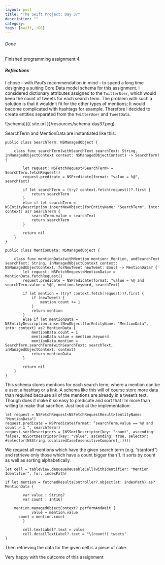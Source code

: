 ```yaml
---
layout: post
title: "The Swift Project: Day 37"
description: ""
category:
tags: [swift, iOS]
---
```



###### Done

Finished programming assignment 4.

##### Reflections

I chose – with Paul’s recommendation in mind – to spend a long time designing a suiting Core Data model schema for this assignment. I considered dictionary attributes assigned to the `TwitterUser`, which would keep the count of tweets for each search term. The problem with such a solution is that it wouldn’t fit for the other types of mentions; It would become complicated with hashtags for example. Therefore I decided to create entities separated from the `TwitterUser` and `TweetData`.

![schema]({{ site.url }}/resources/schema-day37.png)

SearchTerm and MentionData are instantiated like this:

```
public class SearchTerm: NSManagedObject {

    class func searchTerm(withSearchText searchText: String, inManagedObjectContext context: NSManagedObjectContext) -> SearchTerm? {

        let request: NSFetchRequest<SearchTerm> = SearchTerm.fetchRequest()
        request.predicate = NSPredicate(format: "value = %@", searchText)

        if let searchTerm = (try? context.fetch(request))?.first {
            return searchTerm
        }
        else if let searchTerm = NSEntityDescription.insertNewObject(forEntityName: "SearchTerm", into: context) as? SearchTerm {
            searchTerm.value = searchText
            return searchTerm
        }

        return nil
    }
}
```


```
public class MentionData: NSManagedObject {

    class func mentionData(withMention mention: Mention, andSearchText searchText: String, inManagedObjectContext context: NSManagedObjectContext, forNewTweet newTweet: Bool) -> MentionData? {
        let request: NSFetchRequest<MentionData> = MentionData.fetchRequest()
        request.predicate = NSPredicate(format: "value = %@ and searchTerm.value = %@", mention.keyword, searchText)

        if let mention = (try? context.fetch(request))?.first {
            if (newTweet) {
                mention.count += 1
            }
            return mention
        }
        else if let mentionData = NSEntityDescription.insertNewObject(forEntityName: "MentionData", into: context) as? MentionData {
            mentionData.count = 1
            mentionData.value = mention.keyword
            mentionData.mention = SearchTerm.searchTerm(withSearchText: searchText, inManagedObjectContext: context)
            return mentionData
        }

        return nil
    }
}
```


This schema stores mentions for each search term, where a mention can be a user, a hashtag or a link. A schema like this will of course store more data than required because all of the mentions are already in a tweet’s text. Though does it make it so easy to predicate and sort that I’m more than willing to make that sacrifice. Just look at the implementation:

```
let request = NSFetchRequest<NSFetchRequestResult>(entityName: "MentionData")
request.predicate = NSPredicate(format: “searchTerm.value == %@ and count > 1 ", searchTerm!)
request.sortDescriptors = [NSSortDescriptor(key: "count", ascending: false), NSSortDescriptor(key: "value", ascending: true, selector: #selector(NSString.localizedCaseInsensitiveCompare(_:)))]
```

We request all mentions which have the given search term (e.g. “stanford”) and retrieve only those which have a count bigger than 1. It sorts by count as well as sorting alphabetically.

```
let cell = tableView.dequeueReusableCell(withIdentifier: "Mention Identifier", for: indexPath)

if let mention = fetchedResultsController?.object(at: indexPath) as? MentionData {

		var value : String?
	 	var count : Int16?

    mention.managedObjectContext?.performAndWait {
    		value = mention.value
      count = mention.count
    	}

    	cell.textLabel?.text = value
    	cell.detailTextLabel?.text = "\(count!) tweets"
}
```

Then retrieving the data for the given cell is a piece of cake.

Very happy with the outcome of this assignment
